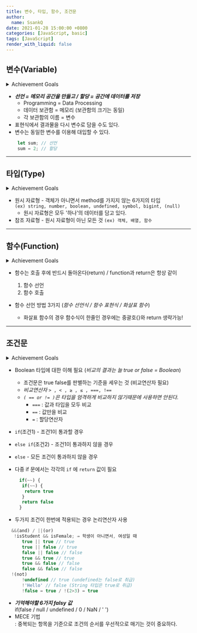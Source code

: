 ```yaml
---
title: 변수, 타입, 함수, 조건문
author:
  name: SsankQ
date: 2021-01-28 15:00:00 +0800
categories: [JavaScript, basic]
tags: [JavaScript]
render_with_liquid: false
---
```


## 변수(Variable)
<details>
<summary>Achievement Goals</summary>
<div markdown="1">       
- [ ]  자바스크립트에서 변수의 선언과 값의 할당에 대해서 설명할 수 있다.
- [ ]  변수 선언과 값 할당에 사용되는 용어에 대해서 정확하게 알 수 있다.
- [ ]  `=`가 "같다"라는 의미가 아니라 할당연산자임을 이해할 수 있다.
- [ ]  `num = num + 1`이 '같다'라는 의미가 아니라 값을 할당하는 것임을 설명할 수 있다.
</div>
</details>

  - ***선언 = 메모리 공간을 만들고 / 할당 = 공간에 데이터를 저장***
    - Programming = Data Processing
    - 데이터 보관함 = 메모리 (보관함의 크기는 동일)
    - 각 보관함의 이름 = 변수
  - 표현식에서 결과물을 다시 변수로 담을 수도 있다.
  - 변수는 동일한 변수를 이용해 대입할 수 있다.
    ```jsx
     let sum; // 선언
     sum = 2; // 할당
    ```
---
## 타입(Type)
<details>
<summary>Achievement Goals</summary>
<div markdown="1">       
- [ ]  자바스크립트에서 원시 자료형과 참조 자료형이 무엇인지 알 수 있다.
- [ ]  원시 자료형 string, number, boolean, undefined의 의미를 이해할 수 있다.
- [ ]  타입마다 다른 속성과 메소드가 있다는 것을 이해할 수 있다.
- [ ]  typeof 를 활용하여 특정 값의 타입을 확인할 수 있다.
- [ ]  비교 시 엄밀한 비교의 필요성을 이해할 수 있다.
</div>
</details>

- 원시 자료형 - 객체가 아니면서 method를 가지지 않는 6가지의 타입  
  `(ex) string, number, boolean, undefined, symbol, bigint, (null)`
  * 원시 자료형은 모두 '하나'의 데이터를 담고 있다.
- 참조 자료형 - 원시 자료형이 아닌 모든 것
  `(ex) 객체, 배열, 함수`
---
## 함수(Function)
<details>
<summary>Achievement Goals</summary>
<div markdown="1">       
- [ ]  함수 선언을 위해 필요한 keyword, name, parameter, body에 대해 이해할 수 있다.
- [ ]  함수 선언과 호출의 기초적인 작동 원리를 이해할 수 있다.
- [ ]  함수의 결과값이 변수에 할당되어 담기는 과정을 이해할 수 있다.
- [ ]  함수의 호출과 리턴에 대해서 이해하고, 실제 코드로 작성하여 활용할 수 있다.
- [ ]  함수 그 자체와 함수의 호출을 구분하여 사용할 수 있다.
- [ ]  매개변수(parameter)와 전달인자(argument)를 구분하여 사용할 수 있다.
- [ ]  같은 기능을 하는 함수를 선언식, 표현식, 화살표 함수로 바꾸어 표현할 수 있다.
</div>
</details>

- 함수는 호출 후에 반드시 돌아온다(return) / function과 return은 항상 같이
  1. 함수 선언 
  2. 함수 호출

- 함수 선언 방법 3가지 (*함수 선언식 / 함수 표현식 / 화살표 함수*)
    * 화살표 함수의 경우 함수식이 한줄인 경우에는 중괄호{}와 return 생략가능!
---
## 조건문
<details>
<summary>Achievement Goals</summary>
<div markdown="1">       
- [ ]  truthy와 falsy가 조건문에서 작동하는 방식을 이해할 수 있다.
- [ ]  비교연산자를 통한 엄격한 비교에 대해 이해할 수 있다.
- [ ]  if와 else if, else를 이해하고 무리없이 활용할 수 있다.
- [ ]  논리연산자를 통해 복잡한 조건을 간결하게 작성할 수 있다.
- [ ]  복잡한 조건문을 활용하여 실생활에서 마주하는 문제를 해결하는 알고리즘을 구현한다.
</div>
</details>

- Boolean 타입에 대한 이해 필요 (*비교의 결과는 늘 true or false = Boolean*)
  - 조건문은 true false를 판별하는 기준을 세우는 것 (비교연산자 필요)
  - *비교연산자* `> , < , ≥ , ≤ , ===, !==` 
  - *`( == or != )`은 타입을 엄격하게 비교하지 않기때문에 사용하면 안된다.*
    - `===` : 값과 타입을 모두 비교
    - `==` : 값만을 비교
    - `=` : 할당연산자

- `if`(조건1) - 조건1이 통과할 경우
- `else if`(조건2) - 조건1이 통과하지 않을 경우
- `else` - 모든 조건이 통과하지 않을 경우
- 다중 if 문에서는 각각의 `if` 에 `return` 값이 필요
```jsx
     if(~~) {
      if(~~) {
       return true
      } 
      return false
     }
```

- 두가지 조건이 한번에 적용되는 경우 논리연산자 사용
```jsx
  &&(and) / ||(or)
   !isStudent && isFemale; ⇒ 학생이 아니면서, 여성일 때
      true || true // true
      true || false // true
      false || false // false
      true && true // true
      true && false // false
      false && false // false
  !(not)
      !undefined // true (undefined는 false로 취급)
      !'Hello' // false (String 타입은 true로 취급)
      !false = true / !(2>3) = true
```
- ***기억해야할 6가지 falsy 값***  
  if(false / null / undefined / 0 / NaN / ' ')
- MECE 기법  
  : 중복되는 항목을 기준으로 조건의 순서를 우선적으로 매기는 것이 중요하다.